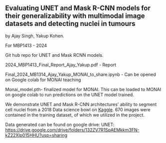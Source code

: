 ## Evaluating UNET and Mask R-CNN models for their generalizability with multimodal image datasets and detecting nuclei in tumours

by Ajay Singh, Yakup Kohen.

For MBP1413 - 2024 

Git hub repo for UNET and Mask RCNN models.

2024_MBP1413_Final_Report_Ajay_Yakup.pdf - Report

Final_2024_MB1314_Ajay_Yakup_MONAI_to_share.ipynb - Can be opened on Google colab for MONAI teaching

Monai_model.pth- finalized model for MONAI. This can be loaded to MONAI on google colab to run predictions on the UNET model trained. 
	
We demonstrate UNET and Mask R-CNN architectures' ability to segment cell nuclei from a 2018 Data science bowl on [Kaggle](https://www.kaggle.com/c/data-science-bowl-2018).  670 images were contained in the training dataset, of which we utilized in the project.

Data generated can be found on google drive:
UNET: https://drive.google.com/drive/folders/132ZV7R1SpAEMkkm3FN-kZ22Xlp015HHU?usp=sharing

